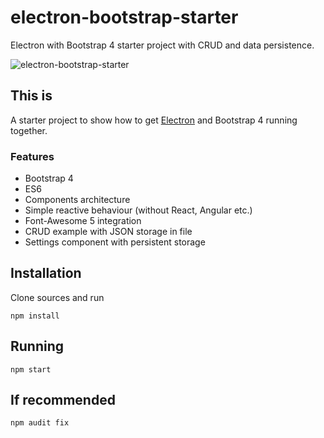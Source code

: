 # electron-bootstrap-starter
Electron with Bootstrap 4 starter project with CRUD and data persistence.

![electron-bootstrap-starter](https://shaack.com/projekte/assets/img/electron-bootstrap-starter.png "electron-bootstrap-starter")

## This is

A starter project to show how to get [Electron](https://electronjs.org/) and Bootstrap 4 
running together. 

### Features
- Bootstrap 4
- ES6
- Components architecture
- Simple reactive behaviour (without React, Angular etc.)
- Font-Awesome 5 integration
- CRUD example with JSON storage in file
- Settings component with persistent storage

## Installation

Clone sources and run

```npm install```

## Running

```npm start```

## If recommended

```npm audit fix```


